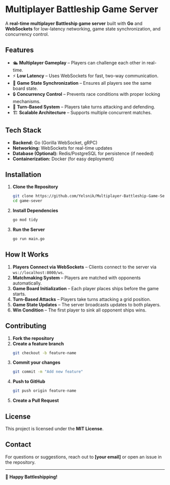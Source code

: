 # Multiplayer Battleship Game Server

A **real-time multiplayer Battleship game server** built with **Go** and **WebSockets** for low-latency networking, game state synchronization, and concurrency control.

## Features

- 🛳 **Multiplayer Gameplay** – Players can challenge each other in real-time.
- ⚡ **Low Latency** – Uses WebSockets for fast, two-way communication.
- 📡 **Game State Synchronization** – Ensures all players see the same board state.
- 🔒 **Concurrency Control** – Prevents race conditions with proper locking mechanisms.
- 🎯 **Turn-Based System** – Players take turns attacking and defending.
- 🏗 **Scalable Architecture** – Supports multiple concurrent matches.

## Tech Stack

- **Backend:** Go (Gorilla WebSocket, gRPC)
- **Networking:** WebSockets for real-time updates
- **Database (Optional):** Redis/PostgreSQL for persistence (if needed)
- **Containerization:** Docker (for easy deployment)

## Installation

1. **Clone the Repository**
   ```sh
   git clone https://github.com/Yelsnik/Multiplayer-Battleship-Game-Server.git
   cd game-sever
   ```
2. **Install Dependencies**
   ```sh
   go mod tidy
   ```
3. **Run the Server**
   ```sh
   go run main.go
   ```

## How It Works

1. **Players Connect via WebSockets** – Clients connect to the server via `ws://localhost:8000/ws`.
2. **Matchmaking System** – Players are matched with opponents automatically.
3. **Game Board Initialization** – Each player places ships before the game starts.
4. **Turn-Based Attacks** – Players take turns attacking a grid position.
5. **Game State Updates** – The server broadcasts updates to both players.
6. **Win Condition** – The first player to sink all opponent ships wins.

<!-- ## API Endpoints -->

<!-- | Method | Endpoint      | Description                    |
| ------ | ------------- | ------------------------------ |
| `WS`   | `/ws`         | WebSocket connection endpoint  |
| `POST` | `/start-game` | Initiates a new game           |
| `POST` | `/attack`     | Player attacks a grid cell     |
| `GET`  | `/game-state` | Fetches the current game state | -->
<!-- 
## WebSocket Message Format

- **Client sends (attack request):**
  ```json
  {
    "type": "attack",
    "x": 3,
    "y": 5
  }
  ```
- **Server responds:**
  ```json
  {
    "type": "attack_result",
    "hit": true,
    "sunk": false
  }
  ``` -->

## Contributing

1. **Fork the repository**
2. **Create a feature branch**
   ```sh
   git checkout -b feature-name
   ```
3. **Commit your changes**
   ```sh
   git commit -m "Add new feature"
   ```
4. **Push to GitHub**
   ```sh
   git push origin feature-name
   ```
5. **Create a Pull Request**

## License

This project is licensed under the **MIT License**.

## Contact

For questions or suggestions, reach out to **[your email]** or open an issue in the repository.

---

🚀 **Happy Battleshipping!**

